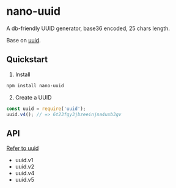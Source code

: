 # nano-uuid

A db-friendly UUID generator, base36 encoded, 25 chars length.

Base on [uuid](https://github.com/uuidjs/uuid).

## Quickstart

1. Install

```bash
npm install nano-uuid
```

2. Create a UUID

```js
const uuid = require('uuid');
uuid.v4(); // => 6t23fgy3jbzeeinjna4uxb3gv
```

## API

[Refer to uuid](https://github.com/uuidjs/uuid#api)

- uuid.v1
- uuid.v2
- uuid.v4
- uuid.v5


